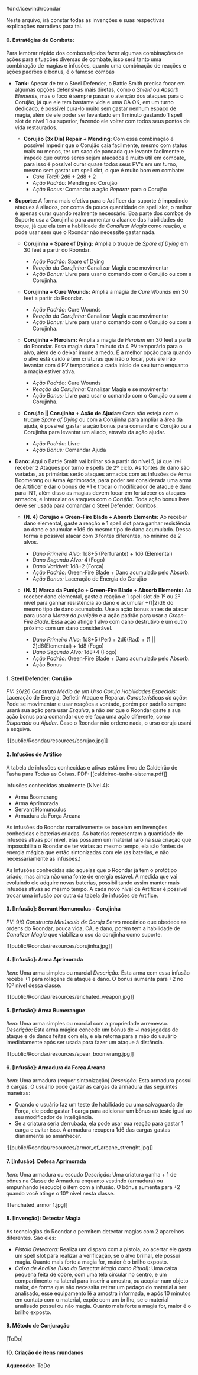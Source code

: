 #dnd/icewind/roondar 

Neste arquivo, irá constar todas as invenções e suas respectivas explicações narrativas para tal.
#### 0. Estratégias de Combate:
Para lembrar rápido dos combos rápidos fazer algumas combinações de ações para situações diversas de combate, isso será tanto uma combinação de magias e infusões, quanto uma combinação de reações e ações padrões e bonus, é o famoso combas 

- **Tank:** Apesar de ter o Steel Defender, o Battle Smith precisa focar em algumas opções defensivas mais diretas, como o *Shield* ou *Absorb Elements*, mas o foco é sempre passar o atenção dos ataques para o Corujão, já que ele tem bastante vida e uma CA OK, em um turno dedicado, é possível cura-lo muito sem gastar nenhum espaço de magia, além de ele poder ser levantado em 1 minuto gastando 1 spell slot de nível 1 ou superior, fazendo ele voltar com todos seus pontos de vida restaurados.

	- **Corujão (3x Dia) Repair + Mending:** Com essa combinação é possível impedir que o Corujão caia facilmente, mesmo com status mais ou menos, ter um saco de pancada que levante facilmente e impede que outros seres sejam atacados é muito útil em combate, para isso é possível curar quase todos seus PV's em um turno, mesmo sem gastar um spell slot, o que é muito bom em combate:
		- *Cura Total:* 2d6 + 2d8 + 2
		- *Ação Padrão:* Mending no Corujão
		- *Ação Bonus:* Comandar a ação *Reparar* para o Corujão


- **Suporte:** A forma mais efetiva para o Artificer dar suporte é impedindo ataques á aliados, por conta da pouca quantidade de spell slot, o melhor é apenas curar quando realmente necessário. Boa parte dos combos de Suporte usa a Corujinha para aumentar o alcance das habilidades de toque, já que ela tem a habilidade de *Canalizar Magia* como reação, e pode usar sem que o Roondar não necessite gastar nada.
	
	- **Corujinha + Spare of Dying:** Amplia o truque de *Spare of Dying* em 30 feet a partir do Roondar.
		- *Ação Padrão*: Spare of Dying
		- *Reação da Corujinha:* Canalizar Magia e se movimentar
		- *Ação Bonus:* Livre para usar o comando com o Corujão ou com a Corujinha.
	
	- **Corujinha + Cure Wounds:** Amplia a magia de *Cure Wounds* em 30 feet a partir do Roondar.
		- *Ação Padrão*: Cure Wounds
		- *Reação da Corujinha:* Canalizar Magia e se movimentar
		- *Ação Bonus:* Livre para usar o comando com o Corujão ou com a Corujinha.
		
	- **Corujinha + Heroism:** Amplia a magia de *Heroism* em 30 feet a partir do Roondar. Essa magia dura 1 minuto da 4 PV temporário para o alvo, além de o deixar imune a medo. É a melhor opção para quando o alvo está caído e tem criaturas que irão o focar, pois ele irão levantar com 4 PV temporários a cada inicio de seu turno enquanto a magia estiver ativa.
		- *Ação Padrão*: Cure Wounds
		- *Reação da Corujinha:* Canalizar Magia e se movimentar
		- *Ação Bonus:* Livre para usar o comando com o Corujão ou com a Corujinha.
		
	- **Corujão || Corujinha + Ação de Ajudar:** Caso não esteja com o truque *Spare of Dying* ou com a Corujinha para ampliar a área da ajuda, é possível gastar a ação bonus para comandar o Corujão ou a Corujinha para levantar um aliado, através da ação ajudar.
		- *Ação Padrão:* Livre
		- *Ação Bonus:* Comandar Ajuda 


- **Dano:** Aqui o Battle Smith vai brilhar só a partir do nível 5, já que irei receber 2 Ataques por turno e spells de 2º ciclo. As fontes de dano são variadas, as primárias serão ataques armados com as infusões de Arma Boomerang ou Arma Aprimorada, para poder ser considerada uma arma de Artificer e dar o bonus de +1 e trocar o modificador de ataque e dano para INT, além disso as magias devem focar em fortalecer os ataques armados, e intercalar os ataques com o *Corujão*. Toda ação bonus livre deve ser usada para comandar o Steel Defender. Combos:

	- **(N. 4) Corujão + Green-Fire Blade + Absorb Elements:** Ao receber dano elemental, gaste a reação e 1 spell slot para ganhar resistência ao dano e acumular +1d6 do mesmo tipo de dano acumulado. Dessa forma é possível atacar com 3 fontes diferentes, no mínimo de 2 alvos.
		- *Dano Primeiro Alvo:* 1d8+5 (Perfurante) + 1d6 (Elemental)
		- *Dano Segundo Alvo:* 4 (Fogo)
		- *Dano Variável:* 1d8+2 (Força)
		- *Ação Padrão:* Green-Fire Blade + Dano acumulado pelo Absorb.
		- *Ação Bonus:* Laceração de Energia do Corujão
		
	- **(N. 5) Marca da Punição + Green-Fire Blade + Absorb Elements:** Ao receber dano elemental, gaste a reação e 1  spell slot de 1º ou 2º nível para ganhar resistência ao dano e acumular +(1|2)d6 do mesmo tipo de dano acumulado. Use a ação bonus antes de atacar para usar a *Marca da punição* e a ação padrão para usar a *Green-Fire Blade*. Essa ação atinge 1 alvo com dano destrutivo e um outro próximo com um dano considerável.
		- *Dano Primeiro Alvo:* 1d8+5 (Per) + 2d6(Rad) + (1 || 2)d6(Elemental) + 1d8 (Fogo)
		- *Dano Segundo Alvo:* 1d8+4 (Fogo)
		- *Ação Padrão:* Green-Fire Blade + Dano acumulado pelo Absorb.
		- Ação Bonus
#### 1. Steel Defender: Corujão
*PV:* 26/26
*Construto Médio de um Urso Coruja*
*Habilidades Especiais:* Laceração de Energia, Defletir Ataque e Reparar.
*Características de ação:* Pode se movimentar e usar reações a vontade, porém por padrão sempre usará sua ação para usar *Esquiva*, a não ser que o Roondar gaste a sua ação bonus para comandar que ele faça uma ação diferente, como *Disparada* ou *Ajudar*. Caso o Roondar não ordene nada, o urso coruja usará a esquiva.

![[public/Roondar/resources/corujao.jpg]]

#### 2. Infusões de Artifice
A tabela de infusões conhecidas e ativas está no livro de Caldeirão de Tasha para Todas as Coisas. PDF: [[caldeirao-tasha-sistema.pdf]]

Infusões conhecidas atualmente (Nível 4):
 - Arma Boomerang 
 - Arma Aprimorada
 - Servant Homunculus
 - Armadura da Força Arcana

As infusões do Roondar narrativamente se baseiam em invenções conhecidas e baterias criadas. As baterias representam a quantidade de infusões ativas por nível, elas possuem um material raro na sua criação que impossibilita o Roondar de ter várias ao mesmo tempo, ela são fontes de energia mágica que estão sintonizadas com ele (as baterias, e não necessariamente as infusões.) 

As Infusões conhecidas são aquelas que o Roondar  já tem o protótipo criado, mas ainda não uma fonte de energia estável. A medida que vai evoluindo ele adquire novas baterias, possibilitando assim manter mais infusões ativas ao mesmo tempo. A cada novo nível de Artificer é possível trocar uma infusão por outra da tabela de infusões de Artifice.
#### 3. [Infusão]: Servant Homunculus - Corujinha  
*PV*: 9/9
*Constructo Minúsculo de Coruja*
Servo mecânico que obedece as ordens do Roondar, pouca vida, CA, e dano, porém tem a habilidade de *Canalizar Magia* que viabiliza o uso da corujinha como suporte.  

![[public/Roondar/resources/corujinha.jpg]]

#### 4. [Infusão]: Arma Aprimorada
*Item:* Uma arma simples ou marcial
*Descrição:* Esta arma com essa infusão recebe +1 para rolagens de ataque e dano. O bonus aumenta para +2 no 10º nível dessa classe.

![[public/Roondar/resources/enchated_weapon.jpg]]

#### 5. [Infusão]: Arma Bumerangue
*Item:* Uma arma simples ou marcial com a propriedade arremesso. 
*Descrição:* Esta arma mágica concede um bônus de +l nas jogadas de ataque e de danos feitas com ela, e ela retorna para a mão do usuário imediatamente após ser usada para fazer um ataque à distância. 

![[public/Roondar/resources/spear_boomerang.jpg]]
#### 6. [Infusão]: Armadura da Força Arcana
*Item:* Uma armadura (requer sintonização)
*Descrição:* Esta armadura possui 6 cargas. O usuário pode gastar as cargas da armadura das seguintes maneiras:
 - Quando o usuário faz um teste de habilidade ou uma salvaguarda de Força, ele pode gastar 1 carga para adicionar um bônus ao teste igual ao seu modificador de Inteligência.
 - Se a criatura seria derrubada, ela pode usar sua reação para gastar 1 carga e evitar isso.
 A armadura recupera 1d6 das cargas gastas diariamente ao amanhecer.

![[public/Roondar/resources/armor_of_arcane_strenght.jpg]]
#### 7. [Infusão]: Defesa Aprimorada
*Item:* Uma armadura ou escudo
*Descrição:* Uma criatura ganha + 1 de bônus na Classe de Armadura enquanto vestindo (armadura) ou empunhando (escudo) o item com a infusão. O bônus aumenta para +2 quando você atinge o 10º nível nesta classe.

![[enchated_armor 1.jpg]]
#### 8. [Invenção]: Detectar Magia
As tecnologias do Roondar o permitem detectar magias com 2 aparelhos diferentes. São eles:
 - *Pistola Detectora:* Realiza um disparo com a pistola, ao acertar ele gasta um spell slot para realizar a verificação, se o alvo brilhar, ele possuí magia. Quanto mais forte a magia for, maior é o brilho exposto.
 - *Caixa de Analise (Uso do Detectar Magia como Ritual):* Uma caixa pequena feita de cobre, com uma tela circular no centro, e um compartimento na lateral para inserir a amostra, ou acoplar num objeto maior, de forma que não necessita retirar um pedaço do material a ser analisado, esse equipamento lê a amostra informada, e após 10 minutos em contato com o material, expõe com um brilho, se o material analisado possuí ou não magia. Quanto mais forte a magia for, maior é o brilho exposto.

#### 9. Método de Conjuração
[ToDo]
#### 10. Criação de itens mundanos
**Aquecedor:** ToDo




